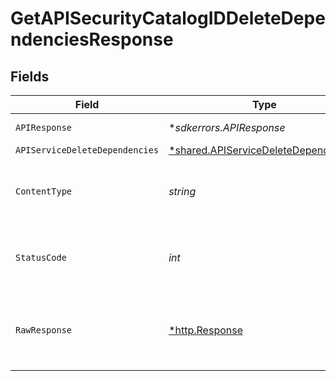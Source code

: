 # GetAPISecurityCatalogIDDeleteDependenciesResponse


## Fields

| Field                                                                                              | Type                                                                                               | Required                                                                                           | Description                                                                                        |
| -------------------------------------------------------------------------------------------------- | -------------------------------------------------------------------------------------------------- | -------------------------------------------------------------------------------------------------- | -------------------------------------------------------------------------------------------------- |
| `APIResponse`                                                                                      | **sdkerrors.APIResponse*                                                                           | :heavy_minus_sign:                                                                                 | unknown error                                                                                      |
| `APIServiceDeleteDependencies`                                                                     | [*shared.APIServiceDeleteDependencies](../../../pkg/models/shared/apiservicedeletedependencies.md) | :heavy_minus_sign:                                                                                 | Success                                                                                            |
| `ContentType`                                                                                      | *string*                                                                                           | :heavy_check_mark:                                                                                 | HTTP response content type for this operation                                                      |
| `StatusCode`                                                                                       | *int*                                                                                              | :heavy_check_mark:                                                                                 | HTTP response status code for this operation                                                       |
| `RawResponse`                                                                                      | [*http.Response](https://pkg.go.dev/net/http#Response)                                             | :heavy_check_mark:                                                                                 | Raw HTTP response; suitable for custom response parsing                                            |